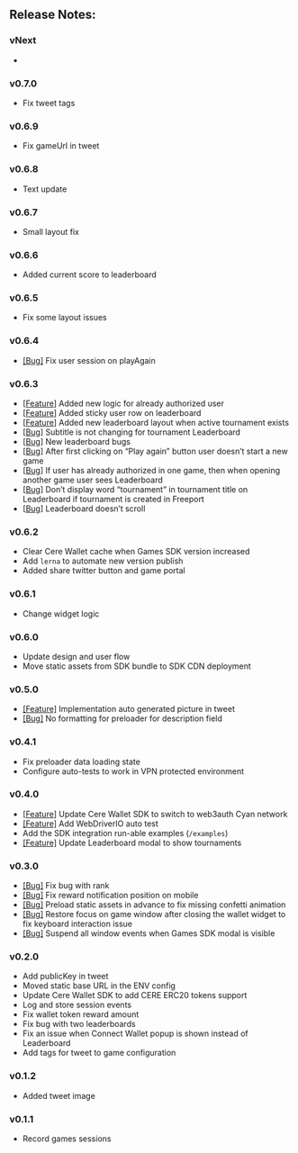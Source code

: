 ## Release Notes:

### vNext

-

### v0.7.0

- Fix tweet tags

### v0.6.9

- Fix gameUrl in tweet

### v0.6.8

- Text update

### v0.6.7

- Small layout fix

### v0.6.6

- Added current score to leaderboard

### v0.6.5

- Fix some layout issues

### v0.6.4

- [[Bug]](https://www.notion.so/cere/Score-doesn-t-update-on-Leaderboard-156d4e51984c4c9c9eabca01e7c8955e?pvs=4) Fix
  user session on playAgain

### v0.6.3

- [[Feature](https://www.notion.so/Release-September-18-604831108ac940268f4c52bad61a9421?pvs=21)] Added new logic for
  already authorized user
- [[Feature](https://www.notion.so/Release-September-18-604831108ac940268f4c52bad61a9421?pvs=21)] Added sticky user row
  on leaderboard
- [[Feature](https://www.notion.so/Release-September-18-604831108ac940268f4c52bad61a9421?pvs=21)] Added new leaderboard
  layout when active tournament exists
- [[Bug](https://www.notion.so/Release-September-18-604831108ac940268f4c52bad61a9421?pvs=21)] Subtitle is not changing
  for tournament Leaderboard
- [[Bug](https://www.notion.so/Release-September-18-604831108ac940268f4c52bad61a9421?pvs=21)] New leaderboard bugs
- [[Bug](https://www.notion.so/Release-September-18-604831108ac940268f4c52bad61a9421?pvs=21)] After first clicking on
  “Play again” button user doesn’t start a new game
- [[Bug](https://www.notion.so/Release-September-18-604831108ac940268f4c52bad61a9421?pvs=21)] If user has already
  authorized in one game, then when opening another game user sees Leaderboard
- [[Bug](https://www.notion.so/Release-September-18-604831108ac940268f4c52bad61a9421?pvs=21)] Don’t display word
  “tournament” in tournament title on Leaderboard if tournament is created in Freeport
- [[Bug](https://www.notion.so/Release-September-18-604831108ac940268f4c52bad61a9421?pvs=21)] Leaderboard doesn’t scroll

### v0.6.2

- Clear Cere Wallet cache when Games SDK version increased
- Add `lerna` to automate new version publish
- Added share twitter button and game portal

### v0.6.1

- Change widget logic

### v0.6.0

- Update design and user flow
- Move static assets from SDK bundle to SDK CDN deployment

### v0.5.0

- [[Feature]](https://www.notion.so/cere/Gaming-API-Implement-link-shortener-for-Twitter-message-3dd6bfdd26004bac8e18e4d25c64fc1d?pvs=4)
  Implementation auto generated picture in tweet
- [[Bug]](https://www.notion.so/cere/No-formatting-for-preloader-for-description-field-40f7606a24db4290ace7ba78d859f140?pvs=4)
  No formatting for preloader for description field

### v0.4.1

- Fix preloader data loading state
- Configure auto-tests to work in VPN protected environment

### v0.4.0

- [[Feature](https://www.notion.so/cere/Cere-Wallet-Achieve-99-new-users-login-success-rate-in-Cere-Wallet-20610fe9e8564934b544a28aee4dacb9?pvs=4)]
  Update Cere Wallet SDK to switch to web3auth Cyan network
- [[Feature]](https://www.notion.so/cere/UI-tests-for-Wallet-Client-and-Games-49a07b7b50114f49bd4c012c6e6220f5?pvs=4)
  Add WebDriverIO auto test
- Add the SDK integration run-able examples (`/examples`)
- [[Feature]](https://www.notion.so/cere/Update-Leaderboard-modal-to-show-tournaments-65b3a7f4d8d848a384d36618e01b338c?pvs=4)
  Update Leaderboard modal to show tournaments

### v0.3.0

- [[Bug]](https://www.notion.so/cere/If-a-player-took-20th-place-or-higher-then-21st-place-has-a-gift-icon-5bb7e12a9e4544a29f21bc607b3df324?pvs=4)
  Fix bug with rank
- [[Bug]](https://www.notion.so/cere/A-rewarding-pop-up-appears-on-the-top-and-moves-the-layout-11a377734b264549aa70b75bab664333?pvs=4)
  Fix reward notification position on mobile
- [[Bug]](https://www.notion.so/cere/Confetti-animation-on-Congratulations-screen-does-not-always-work-the-first-time-f88c1b30b9074077b70bd400f6e46a96?pvs=4)
  Preload static assets in advance to fix missing confetti animation
- [[Bug]](https://www.notion.so/cere/After-interacting-with-Wallet-button-the-control-arrows-become-inactive-b4f58387f306481ead213af8cc7af364?pvs=4)
  Restore focus on game window after closing the wallet widget to fix keyboard interaction issue
- [[Bug]](https://www.notion.so/cere/By-clicking-on-Top-button-on-Leaderboard-user-can-paused-and-resumed-the-game-6c11c983f6bd47d98b7c8d476df26167?pvs=4)
  Suspend all window events when Games SDK modal is visible

### v0.2.0

- Add publicKey in tweet
- Moved static base URL in the ENV config
- Update Cere Wallet SDK to add CERE ERC20 tokens support
- Log and store session events
- Fix wallet token reward amount
- Fix bug with two leaderboards
- Fix an issue when Connect Wallet popup is shown instead of Leaderboard
- Add tags for tweet to game configuration

### v0.1.2

- Added tweet image

### v0.1.1

- Record games sessions
